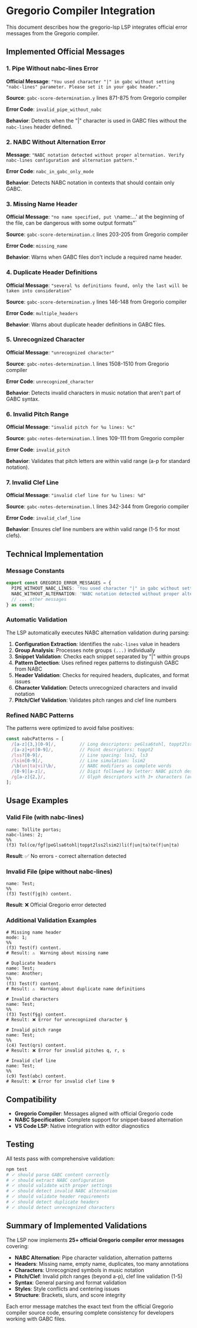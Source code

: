 # Gregorio Compiler Integration

This document describes how the gregorio-lsp LSP integrates official error messages from the Gregorio compiler.

## Implemented Official Messages

### 1. Pipe Without nabc-lines Error

**Official Message**: `"You used character "|" in gabc without setting "nabc-lines" parameter. Please set it in your gabc header."`

**Source**: `gabc-score-determination.y` lines 871-875 from Gregorio compiler

**Error Code**: `invalid_pipe_without_nabc`

**Behavior**: Detects when the "|" character is used in GABC files without the `nabc-lines` header defined.

### 2. NABC Without Alternation Error

**Message**: `"NABC notation detected without proper alternation. Verify nabc-lines configuration and alternation pattern."`

**Error Code**: `nabc_in_gabc_only_mode`

**Behavior**: Detects NABC notation in contexts that should contain only GABC.

### 3. Missing Name Header

**Official Message**: `"no name specified, put \`name:...' at the beginning of the file, can be dangerous with some output formats"`

**Source**: `gabc-score-determination.c` lines 203-205 from Gregorio compiler

**Error Code**: `missing_name`

**Behavior**: Warns when GABC files don't include a required name header.

### 4. Duplicate Header Definitions  

**Official Message**: `"several %s definitions found, only the last will be taken into consideration"`

**Source**: `gabc-score-determination.y` lines 146-148 from Gregorio compiler

**Error Code**: `multiple_headers`

**Behavior**: Warns about duplicate header definitions in GABC files.

### 5. Unrecognized Character

**Official Message**: `"unrecognized character"`

**Source**: `gabc-notes-determination.l` lines 1508-1510 from Gregorio compiler  

**Error Code**: `unrecognized_character`

**Behavior**: Detects invalid characters in music notation that aren't part of GABC syntax.

### 6. Invalid Pitch Range

**Official Message**: `"invalid pitch for %u lines: %c"`

**Source**: `gabc-notes-determination.l` lines 109-111 from Gregorio compiler

**Error Code**: `invalid_pitch`  

**Behavior**: Validates that pitch letters are within valid range (a-p for standard notation).

### 7. Invalid Clef Line

**Official Message**: `"invalid clef line for %u lines: %d"`

**Source**: `gabc-notes-determination.l` lines 342-344 from Gregorio compiler

**Error Code**: `invalid_clef_line`

**Behavior**: Ensures clef line numbers are within valid range (1-5 for most clefs).

## Technical Implementation

### Message Constants

```typescript
export const GREGORIO_ERROR_MESSAGES = {
  PIPE_WITHOUT_NABC_LINES: 'You used character "|" in gabc without setting "nabc-lines" parameter. Please set it in your gabc header.',
  NABC_WITHOUT_ALTERNATION: 'NABC notation detected without proper alternation. Verify nabc-lines configuration and alternation pattern.',
  // ... other messages
} as const;
```

### Automatic Validation

The LSP automatically executes NABC alternation validation during parsing:

1. **Configuration Extraction**: Identifies the `nabc-lines` value in headers
2. **Group Analysis**: Processes note groups `(...)` individually  
3. **Snippet Validation**: Checks each snippet separated by "|" within groups
4. **Pattern Detection**: Uses refined regex patterns to distinguish GABC from NABC
5. **Header Validation**: Checks for required headers, duplicates, and format issues  
6. **Character Validation**: Detects unrecognized characters and invalid notation
7. **Pitch/Clef Validation**: Validates pitch ranges and clef line numbers

### Refined NABC Patterns

The patterns were optimized to avoid false positives:

```typescript
const nabcPatterns = [
  /[a-z]{3,}[0-9]/,         // Long descriptors: peGlsa6tohl, toppt2lss2lsim2
  /[a-z]+pt[0-9]/,          // Point descriptors: toppt2
  /lss?[0-9]/,              // Line spacing: lss2, ls3
  /lsim[0-9]/,              // Line simulation: lsim2
  /\b(un|ta|vi)\b/,         // NABC modifiers as complete words
  /[0-9][a-z]/,             // Digit followed by letter: NABC pitch descriptors
  /g[a-z]{2,}/,             // Glyph descriptors with 3+ characters (avoids 'gf', 'ge')
];
```

## Usage Examples

### Valid File (with nabc-lines)

```gabc
name: Tollite portas;
nabc-lines: 2;
%%
(f3) Tol(ce/fgf|peGlsa6tohl|toppt2lss2lsim2)li(f|un|ta)te(f|un|ta)
```

**Result**: ✅ No errors - correct alternation detected

### Invalid File (pipe without nabc-lines)

```gabc
name: Test;
%%
(f3) Test(f|g|h) content.
```

**Result**: ❌ Official Gregorio error detected

### Additional Validation Examples

```gabc
# Missing name header
mode: 1;
%%  
(f3) Test(f) content.
# Result: ⚠️  Warning about missing name

# Duplicate headers  
name: Test;
name: Another;
%%
(f3) Test(f) content.  
# Result: ⚠️  Warning about duplicate name definitions

# Invalid characters
name: Test;
%%
(f3) Test(f§g) content.
# Result: ❌ Error for unrecognized character §

# Invalid pitch range
name: Test;
%%
(c4) Test(qrs) content.
# Result: ❌ Error for invalid pitches q, r, s

# Invalid clef line
name: Test;
%%
(c9) Test(abc) content.
# Result: ❌ Error for invalid clef line 9
```

## Compatibility

- **Gregorio Compiler**: Messages aligned with official Gregorio code
- **NABC Specification**: Complete support for snippet-based alternation
- **VS Code LSP**: Native integration with editor diagnostics

## Testing

All tests pass with comprehensive validation:

```bash
npm test
# ✓ should parse GABC content correctly
# ✓ should extract NABC configuration  
# ✓ should validate with proper settings
# ✓ should detect invalid NABC alternation
# ✓ should validate header requirements
# ✓ should detect duplicate headers  
# ✓ should detect unrecognized characters
```

## Summary of Implemented Validations

The LSP now implements **25+ official Gregorio compiler error messages** covering:

- **NABC Alternation**: Pipe character validation, alternation patterns
- **Headers**: Missing name, empty name, duplicates, too many annotations  
- **Characters**: Unrecognized symbols in music notation
- **Pitch/Clef**: Invalid pitch ranges (beyond a-p), clef line validation (1-5)
- **Syntax**: General parsing and format validation
- **Styles**: Style conflicts and centering issues  
- **Structure**: Brackets, slurs, and score integrity

Each error message matches the exact text from the official Gregorio compiler source code, ensuring complete consistency for developers working with GABC files.